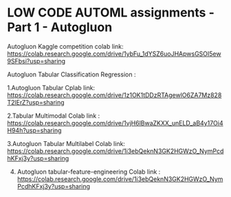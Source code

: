 # LOW CODE AUTOML assignments - Part 1 - Autogluon
Autogluon Kaggle competition 
colab link: https://colab.research.google.com/drive/1ybFu_1dYSZ6uoJHApwsGSOI5ew9SFbsi?usp=sharing

Autogluon Tabular Classification Regression :

1.Autogluon Tabular
Cplab link: https://colab.research.google.com/drive/1z1OK1tDDzRTAgewlO6ZA7Mz828T2lErZ?usp=sharing

2.Tabular Multimodal
Colab link :  https://colab.research.google.com/drive/1vjH6lBwaZKXX_unELD_aB4y17Oi4H94h?usp=sharing

3.Autogluon Tabular Multilabel
Colab link:  https://colab.research.google.com/drive/1i3ebQeknN3GK2HGWzO_NymPcdhKFxj3y?usp=sharing

4. Autogluon tabular-feature-engineering
Colab link : https://colab.research.google.com/drive/1i3ebQeknN3GK2HGWzO_NymPcdhKFxj3y?usp=sharing

